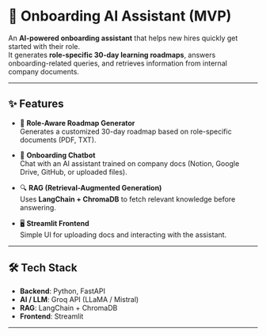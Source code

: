 # 🚀 Onboarding AI Assistant (MVP)

An **AI-powered onboarding assistant** that helps new hires quickly get started with their role.  
It generates **role-specific 30-day learning roadmaps**, answers onboarding-related queries, and retrieves information from internal company documents.

---

## ✨ Features

- 📄 **Role-Aware Roadmap Generator**  
  Generates a customized 30-day roadmap based on role-specific documents (PDF, TXT).

- 💬 **Onboarding Chatbot**  
  Chat with an AI assistant trained on company docs (Notion, Google Drive, GitHub, or uploaded files).

- 🔍 **RAG (Retrieval-Augmented Generation)**  
  Uses **LangChain + ChromaDB** to fetch relevant knowledge before answering.

- 🖥️ **Streamlit Frontend**  
  Simple UI for uploading docs and interacting with the assistant.

---

## 🛠️ Tech Stack

- **Backend**: Python, FastAPI  
- **AI / LLM**: Groq API (LLaMA / Mistral)  
- **RAG**: LangChain + ChromaDB  
- **Frontend**: Streamlit  

---
